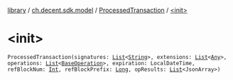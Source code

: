 [library](../../index.md) / [ch.decent.sdk.model](../index.md) / [ProcessedTransaction](index.md) / [&lt;init&gt;](./-init-.md)

# &lt;init&gt;

`ProcessedTransaction(signatures: `[`List`](https://kotlinlang.org/api/latest/jvm/stdlib/kotlin.collections/-list/index.html)`<`[`String`](https://kotlinlang.org/api/latest/jvm/stdlib/kotlin/-string/index.html)`>, extensions: `[`List`](https://kotlinlang.org/api/latest/jvm/stdlib/kotlin.collections/-list/index.html)`<`[`Any`](https://kotlinlang.org/api/latest/jvm/stdlib/kotlin/-any/index.html)`>, operations: `[`List`](https://kotlinlang.org/api/latest/jvm/stdlib/kotlin.collections/-list/index.html)`<`[`BaseOperation`](../../ch.decent.sdk.model.operation/-base-operation/index.md)`>, expiration: LocalDateTime, refBlockNum: `[`Int`](https://kotlinlang.org/api/latest/jvm/stdlib/kotlin/-int/index.html)`, refBlockPrefix: `[`Long`](https://kotlinlang.org/api/latest/jvm/stdlib/kotlin/-long/index.html)`, opResults: `[`List`](https://kotlinlang.org/api/latest/jvm/stdlib/kotlin.collections/-list/index.html)`<JsonArray>)`